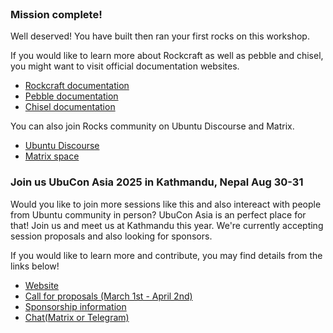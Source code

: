 <br>

### Mission complete!

Well deserved! You have built then ran your first rocks on this workshop.

If you would like to learn more about Rockcraft as well as pebble and chisel, you might want to visit official documentation websites.

- [Rockcraft documentation](https://documentation.ubuntu.com/rockcraft/en/stable/index.html)
- [Pebble documentation](https://documentation.ubuntu.com/pebble/)
- [Chisel documentation](https://documentation.ubuntu.com/chisel/en/latest/#)

You can also join Rocks community on Ubuntu Discourse and Matrix.
- [Ubuntu Discourse](https://discourse.ubuntu.com/c/project/rocks/117)
- [Matrix space](https://matrix.to/#/#rocks:ubuntu.com)

### Join us UbuCon Asia 2025 in Kathmandu, Nepal Aug 30-31

Would you like to join more sessions like this and also intereact with people from Ubuntu community in person? UbuCon Asia is an perfect place for that! Join us and meet us at Kathmandu this year. We're currently accepting session proposals and also looking for sponsors.

If you would like to learn more and contribute, you may find details from the links below!

- [Website](https://2025.ubucon.asia)
- [Call for proposals (March 1st - April 2nd)](https://events.canonical.com/event/127/abstracts/)
- [Sponsorship information](https://2025.ubucon.asia/sponsors/become-a-sponsor/)
- [Chat(Matrix or Telegram)](https://docs.ubucon.asia/chat/)